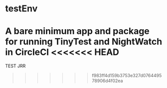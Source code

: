 # testEnv

A bare minimum app and package for running TinyTest and NightWatch in CircleCI
<<<<<<< HEAD
=======

TEST JRR
>>>>>>> f983ff4d159b3753e327d076449578906d4f02ea
